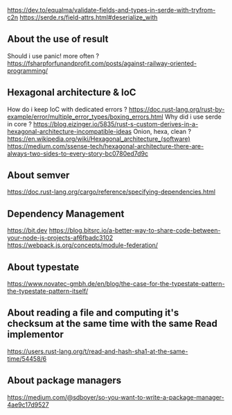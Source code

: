 https://dev.to/equalma/validate-fields-and-types-in-serde-with-tryfrom-c2n
https://serde.rs/field-attrs.html#deserialize_with

## About the use of result

Should i use panic! more often ? https://fsharpforfunandprofit.com/posts/against-railway-oriented-programming/

## Hexagonal architecture & IoC


How do i keep IoC with dedicated errors ? https://doc.rust-lang.org/rust-by-example/error/multiple_error_types/boxing_errors.html
Why did i use serde in core ? https://blog.eizinger.io/5835/rust-s-custom-derives-in-a-hexagonal-architecture-incompatible-ideas
Onion, hexa, clean ? https://en.wikipedia.org/wiki/Hexagonal_architecture_(software)
https://medium.com/ssense-tech/hexagonal-architecture-there-are-always-two-sides-to-every-story-bc0780ed7d9c


## About semver

https://doc.rust-lang.org/cargo/reference/specifying-dependencies.html


## Dependency Management

https://bit.dev
https://blog.bitsrc.io/a-better-way-to-share-code-between-your-node-js-projects-af6fbadc3102
https://webpack.js.org/concepts/module-federation/


## About typestate

https://www.novatec-gmbh.de/en/blog/the-case-for-the-typestate-pattern-the-typestate-pattern-itself/

## About reading a file and computing it's checksum at the same time with the same Read implementor

 https://users.rust-lang.org/t/read-and-hash-sha1-at-the-same-time/54458/6

## About package managers

https://medium.com/@sdboyer/so-you-want-to-write-a-package-manager-4ae9c17d9527